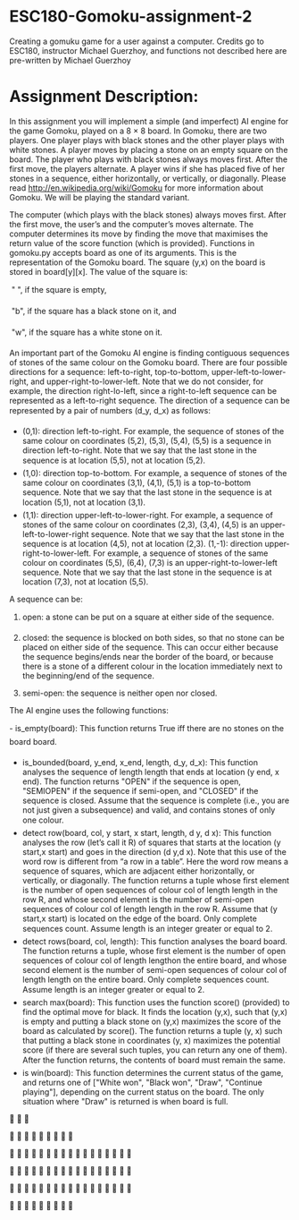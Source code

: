 # ESC180-Gomoku-assignment-2
Creating a gomuku game for a user against a computer. Credits go to ESC180, instructor Michael Guerzhoy, and functions not described here are pre-written by Michael Guerzhoy

# Assignment Description: 
In this assignment you will implement a simple (and imperfect) AI engine for the game Gomoku, played on a 8 × 8 board. In Gomoku, there are two players. One player plays with black stones and the other player plays with white stones. A player moves by placing a stone on an empty square on the board. The player who plays with black stones always moves first. After the first move, the players alternate. A player wins if she has placed five of her stones in a sequence, either horizontally, or vertically, or diagonally. Please read http://en.wikipedia.org/wiki/Gomoku for more information about Gomoku. We will be playing the standard variant.

The computer (which plays with the black stones) always moves first. After the first move, the user’s and the computer’s moves alternate. The computer determines its move by finding the move that maximises the return value of the score function (which is provided). Functions in gomoku.py accepts board as one of its arguments. This is the representation of the Gomoku board. The square (y,x) on the board is stored in board[y][x]. The value of the square is:

 " ", if the square is empty,

 "b", if the square has a black stone on it, and

 "w", if the square has a white stone on it.

An important part of the Gomoku AI engine is finding contiguous sequences of stones of the same colour on the Gomoku board. There are four possible directions for a sequence: left-to-right, top-to-bottom, upper-left-to-lower-right, and upper-right-to-lower-left. Note that we do not consider, for example, the direction right-lo-left, since a right-to-left sequence can be represented as a left-to-right sequence. The
direction of a sequence can be represented by a pair of numbers (d_y, d_x) as follows:
 
- (0,1): direction left-to-right. For example, the sequence of stones of the same colour on coordinates (5,2), (5,3), (5,4), (5,5) is a sequence in direction left-to-right. Note that we say that the last stone in the sequence is at location (5,5), not at location (5,2).
 
- (1,0): direction top-to-bottom. For example, a sequence of stones of the same colour on coordinates (3,1), (4,1), (5,1) is a top-to-bottom sequence. Note that we say that the last stone in the sequence is at location (5,1), not at location (3,1).
 
- (1,1): direction upper-left-to-lower-right. For example, a sequence of stones of the same colour on coordinates (2,3), (3,4), (4,5) is an upper-left-to-lower-right sequence. Note that we say that the last stone in the sequence is at location (4,5), not at location (2,3). (1,-1): direction upper-right-to-lower-left. For example, a sequence of stones of the same colour on coordinates (5,5), (6,4), (7,3) is an upper-right-to-lower-left sequence. Note that we say that the last stone in the sequence is at location (7,3), not at location (5,5).

A sequence can be:
1. open: a stone can be put on a square at either side of the sequence.
 
2. closed: the sequence is blocked on both sides, so that no stone can be placed on either side of the sequence. This can occur either because the sequence begins/ends near the border of the board, or because there is a stone of a different colour in the location immediately next to the beginning/end of the sequence.

3. semi-open: the sequence is neither open nor closed.

The AI engine uses the following functions:

- is_empty(board): This function returns True iff there are no stones on the board board.
 
- is_bounded(board, y_end, x_end, length, d_y, d_x): This function analyses the sequence of length length that ends at location (y end, x end). The function returns "OPEN" if the sequence is open, "SEMIOPEN" if the sequence if semi-open, and "CLOSED" if the sequence is closed. Assume that the sequence is complete (i.e., you are not just given a subsequence) and valid, and contains stones of only one colour.
 
- detect row(board, col, y start, x start, length, d y, d x): This function analyses the row (let’s call it R) of squares that starts at the location (y start,x start) and goes in the direction (d y,d x). Note that this use of the word row is different from “a row in a table”. Here the word row means a sequence of squares, which are adjacent either horizontally, or vertically, or diagonally. The function returns a tuple whose first element is the number of open sequences of colour col of length length in the row R, and whose second element is the number of semi-open sequences of colour col of length length in the row R. Assume that (y start,x start) is located on the edge of the board. Only complete sequences count.  Assume length is an integer greater or equal to 2.
 
- detect rows(board, col, length): This function analyses the board board. The function returns a tuple, whose first element is the number of open sequences of colour col of length lengthon the entire board, and whose second element is the number of semi-open sequences of colour col of length length on the entire board. Only complete sequences count.  Assume length is an integer greater or equal to 2.
 
- search max(board): This function uses the function score() (provided) to find the optimal move for black. It finds the location (y,x), such that (y,x) is empty and putting a black stone on (y,x) maximizes the score of the board as calculated by score(). The function returns a tuple (y, x) such that putting a black stone in coordinates (y, x) maximizes the potential score (if there are several such tuples, you can return any one of them). After the function returns, the contents of board must remain the same.

- is win(board): This function determines the current status of the game, and returns one of ["White won", "Black won", "Draw", "Continue playing"], depending on the current status on the board. The only situation where "Draw" is returned is when board is full.



























































































































































